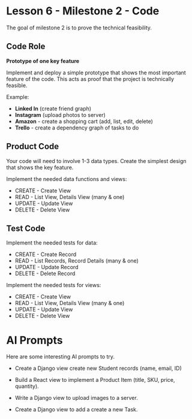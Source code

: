 # Lesson 6 - Milestone 2 - Code

The goal of milestone 2 is to prove the technical feasibility.


## Code Role

**Prototype of one key feature**

Implement and deploy a simple prototype that shows the most important feature of the code. This acts as proof that the project is technically feasible.

Example:

- **Linked In** (create friend graph)
- **Instagram** (upload photos to server)
- **Amazon** - create a shopping cart (add, list, edit, delete)
- **Trello** - create a dependency graph of tasks to do


## Product Code

Your code will need to involve 1-3 data types.  Create the simplest design that shows the
key feature.

Implement the needed data functions and views:

* CREATE - Create View
* READ - List View, Details View (many & one)
* UPDATE - Update View
* DELETE - Delete View


## Test Code

Implement the needed tests for data:

* CREATE - Create Record
* READ - List Records, Record Details (many & one)
* UPDATE - Update Record
* DELETE - Delete Record

Implement the needed tests for views:

* CREATE - Create View
* READ - List View, Details View (many & one)
* UPDATE - Update View
* DELETE - Delete View


# AI Prompts

Here are some interesting AI prompts to try.

* Create a Django view create new Student records (name, email, ID)

* Build a React view to implement a Product Item (title, SKU, price, quantity).

* Write a Django view to upload images to a server.

* Create a Django view to add a create a new Task.

